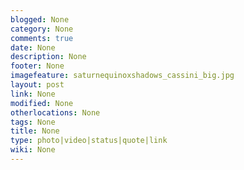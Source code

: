 ```yaml
---
blogged: None
category: None
comments: true
date: None
description: None
footer: None
imagefeature: saturnequinoxshadows_cassini_big.jpg
layout: post
link: None
modified: None
otherlocations: None
tags: None
title: None
type: photo|video|status|quote|link
wiki: None
---
```



